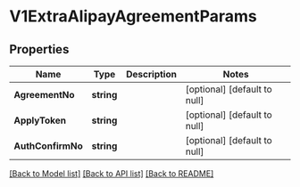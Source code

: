 # V1ExtraAlipayAgreementParams

## Properties
Name | Type | Description | Notes
------------ | ------------- | ------------- | -------------
**AgreementNo** | **string** |  | [optional] [default to null]
**ApplyToken** | **string** |  | [optional] [default to null]
**AuthConfirmNo** | **string** |  | [optional] [default to null]

[[Back to Model list]](../README.md#documentation-for-models) [[Back to API list]](../README.md#documentation-for-api-endpoints) [[Back to README]](../README.md)


